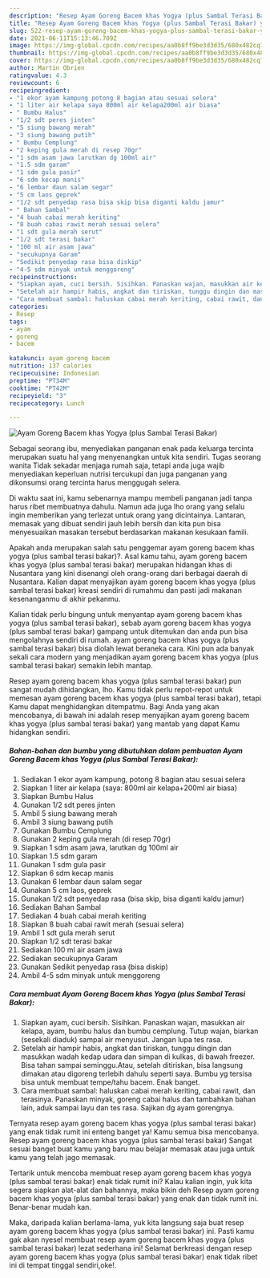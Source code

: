 ```yaml
---
description: "Resep Ayam Goreng Bacem khas Yogya (plus Sambal Terasi Bakar) yang sedap Untuk Jualan"
title: "Resep Ayam Goreng Bacem khas Yogya (plus Sambal Terasi Bakar) yang sedap Untuk Jualan"
slug: 522-resep-ayam-goreng-bacem-khas-yogya-plus-sambal-terasi-bakar-yang-sedap-untuk-jualan
date: 2021-06-11T15:13:46.709Z
image: https://img-global.cpcdn.com/recipes/aa0b8ff9be3d3d35/680x482cq70/ayam-goreng-bacem-khas-yogya-plus-sambal-terasi-bakar-foto-resep-utama.jpg
thumbnail: https://img-global.cpcdn.com/recipes/aa0b8ff9be3d3d35/680x482cq70/ayam-goreng-bacem-khas-yogya-plus-sambal-terasi-bakar-foto-resep-utama.jpg
cover: https://img-global.cpcdn.com/recipes/aa0b8ff9be3d3d35/680x482cq70/ayam-goreng-bacem-khas-yogya-plus-sambal-terasi-bakar-foto-resep-utama.jpg
author: Martin Obrien
ratingvalue: 4.3
reviewcount: 6
recipeingredient:
- "1 ekor ayam kampung potong 8 bagian atau sesuai selera"
- "1 liter air kelapa saya 800ml air kelapa200ml air biasa"
- " Bumbu Halus"
- "1/2 sdt peres jinten"
- "5 siung bawang merah"
- "3 siung bawang putih"
- " Bumbu Cemplung"
- "2 keping gula merah di resep 70gr"
- "1 sdm asam jawa larutkan dg 100ml air"
- "1.5 sdm garam"
- "1 sdm gula pasir"
- "6 sdm kecap manis"
- "6 lembar daun salam segar"
- "5 cm laos geprek"
- "1/2 sdt penyedap rasa bisa skip bisa diganti kaldu jamur"
- " Bahan Sambal"
- "4 buah cabai merah keriting"
- "8 buah cabai rawit merah sesuai selera"
- "1 sdt gula merah serut"
- "1/2 sdt terasi bakar"
- "100 ml air asam jawa"
- "secukupnya Garam"
- "Sedikit penyedap rasa bisa diskip"
- "4-5 sdm minyak untuk menggoreng"
recipeinstructions:
- "Siapkan ayam, cuci bersih. Sisihkan. Panaskan wajan, masukkan air kelapa, ayam, bumbu halus dan bumbu cemplung. Tutup wajan, biarkan (sesekali diaduk) sampai air menyusut. Jangan lupa tes rasa."
- "Setelah air hampir habis, angkat dan tiriskan, tunggu dingin dan masukkan wadah kedap udara dan simpan di kulkas, di bawah freezer. Bisa tahan sampai seminggu.Atau, setelah ditiriskan, bisa langsung dimakan atau digoreng terlebih dahulu seperti saya. Bumbu yg tersisa bisa untuk membuat tempe/tahu bacem. Enak banget."
- "Cara membuat sambal: haluskan cabai merah keriting, cabai rawit, dan terasinya. Panaskan minyak, goreng cabai halus dan tambahkan bahan lain, aduk sampai layu dan tes rasa. Sajikan dg ayam gorengnya."
categories:
- Resep
tags:
- ayam
- goreng
- bacem

katakunci: ayam goreng bacem 
nutrition: 137 calories
recipecuisine: Indonesian
preptime: "PT34M"
cooktime: "PT42M"
recipeyield: "3"
recipecategory: Lunch

---
```



![Ayam Goreng Bacem khas Yogya (plus Sambal Terasi Bakar)](https://img-global.cpcdn.com/recipes/aa0b8ff9be3d3d35/680x482cq70/ayam-goreng-bacem-khas-yogya-plus-sambal-terasi-bakar-foto-resep-utama.jpg)

Sebagai seorang ibu, menyediakan panganan enak pada keluarga tercinta merupakan suatu hal yang menyenangkan untuk kita sendiri. Tugas seorang  wanita Tidak sekadar menjaga rumah saja, tetapi anda juga wajib menyediakan keperluan nutrisi tercukupi dan juga panganan yang dikonsumsi orang tercinta harus menggugah selera.

Di waktu  saat ini, kamu sebenarnya mampu membeli panganan jadi tanpa harus ribet membuatnya dahulu. Namun ada juga lho orang yang selalu ingin memberikan yang terlezat untuk orang yang dicintainya. Lantaran, memasak yang dibuat sendiri jauh lebih bersih dan kita pun bisa menyesuaikan masakan tersebut berdasarkan makanan kesukaan famili. 



Apakah anda merupakan salah satu penggemar ayam goreng bacem khas yogya (plus sambal terasi bakar)?. Asal kamu tahu, ayam goreng bacem khas yogya (plus sambal terasi bakar) merupakan hidangan khas di Nusantara yang kini disenangi oleh orang-orang dari berbagai daerah di Nusantara. Kalian dapat menyajikan ayam goreng bacem khas yogya (plus sambal terasi bakar) kreasi sendiri di rumahmu dan pasti jadi makanan kesenanganmu di akhir pekanmu.

Kalian tidak perlu bingung untuk menyantap ayam goreng bacem khas yogya (plus sambal terasi bakar), sebab ayam goreng bacem khas yogya (plus sambal terasi bakar) gampang untuk ditemukan dan anda pun bisa mengolahnya sendiri di rumah. ayam goreng bacem khas yogya (plus sambal terasi bakar) bisa diolah lewat beraneka cara. Kini pun ada banyak sekali cara modern yang menjadikan ayam goreng bacem khas yogya (plus sambal terasi bakar) semakin lebih mantap.

Resep ayam goreng bacem khas yogya (plus sambal terasi bakar) pun sangat mudah dihidangkan, lho. Kamu tidak perlu repot-repot untuk memesan ayam goreng bacem khas yogya (plus sambal terasi bakar), tetapi Kamu dapat menghidangkan ditempatmu. Bagi Anda yang akan mencobanya, di bawah ini adalah resep menyajikan ayam goreng bacem khas yogya (plus sambal terasi bakar) yang mantab yang dapat Kamu hidangkan sendiri.

<!--inarticleads1-->

##### Bahan-bahan dan bumbu yang dibutuhkan dalam pembuatan Ayam Goreng Bacem khas Yogya (plus Sambal Terasi Bakar):

1. Sediakan 1 ekor ayam kampung, potong 8 bagian atau sesuai selera
1. Siapkan 1 liter air kelapa (saya: 800ml air kelapa+200ml air biasa)
1. Siapkan  Bumbu Halus
1. Gunakan 1/2 sdt peres jinten
1. Ambil 5 siung bawang merah
1. Ambil 3 siung bawang putih
1. Gunakan  Bumbu Cemplung
1. Gunakan 2 keping gula merah (di resep 70gr)
1. Siapkan 1 sdm asam jawa, larutkan dg 100ml air
1. Siapkan 1.5 sdm garam
1. Gunakan 1 sdm gula pasir
1. Siapkan 6 sdm kecap manis
1. Gunakan 6 lembar daun salam segar
1. Gunakan 5 cm laos, geprek
1. Gunakan 1/2 sdt penyedap rasa (bisa skip, bisa diganti kaldu jamur)
1. Sediakan  Bahan Sambal
1. Sediakan 4 buah cabai merah keriting
1. Siapkan 8 buah cabai rawit merah (sesuai selera)
1. Ambil 1 sdt gula merah serut
1. Siapkan 1/2 sdt terasi bakar
1. Sediakan 100 ml air asam jawa
1. Sediakan secukupnya Garam
1. Gunakan Sedikit penyedap rasa (bisa diskip)
1. Ambil 4-5 sdm minyak untuk menggoreng




<!--inarticleads2-->

##### Cara membuat Ayam Goreng Bacem khas Yogya (plus Sambal Terasi Bakar):

1. Siapkan ayam, cuci bersih. Sisihkan. Panaskan wajan, masukkan air kelapa, ayam, bumbu halus dan bumbu cemplung. Tutup wajan, biarkan (sesekali diaduk) sampai air menyusut. Jangan lupa tes rasa.
1. Setelah air hampir habis, angkat dan tiriskan, tunggu dingin dan masukkan wadah kedap udara dan simpan di kulkas, di bawah freezer. Bisa tahan sampai seminggu.Atau, setelah ditiriskan, bisa langsung dimakan atau digoreng terlebih dahulu seperti saya. Bumbu yg tersisa bisa untuk membuat tempe/tahu bacem. Enak banget.
1. Cara membuat sambal: haluskan cabai merah keriting, cabai rawit, dan terasinya. Panaskan minyak, goreng cabai halus dan tambahkan bahan lain, aduk sampai layu dan tes rasa. Sajikan dg ayam gorengnya.




Ternyata resep ayam goreng bacem khas yogya (plus sambal terasi bakar) yang enak tidak rumit ini enteng banget ya! Kamu semua bisa mencobanya. Resep ayam goreng bacem khas yogya (plus sambal terasi bakar) Sangat sesuai banget buat kamu yang baru mau belajar memasak atau juga untuk kamu yang telah jago memasak.

Tertarik untuk mencoba membuat resep ayam goreng bacem khas yogya (plus sambal terasi bakar) enak tidak rumit ini? Kalau kalian ingin, yuk kita segera siapkan alat-alat dan bahannya, maka bikin deh Resep ayam goreng bacem khas yogya (plus sambal terasi bakar) yang enak dan tidak rumit ini. Benar-benar mudah kan. 

Maka, daripada kalian berlama-lama, yuk kita langsung saja buat resep ayam goreng bacem khas yogya (plus sambal terasi bakar) ini. Pasti kamu gak akan nyesel membuat resep ayam goreng bacem khas yogya (plus sambal terasi bakar) lezat sederhana ini! Selamat berkreasi dengan resep ayam goreng bacem khas yogya (plus sambal terasi bakar) enak tidak ribet ini di tempat tinggal sendiri,oke!.

